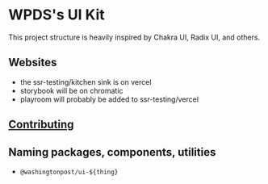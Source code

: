 # WPDS's UI Kit

This project structure is heavily inspired by Chakra UI, Radix UI, and others.

## Websites

-   the ssr-testing/kitchen sink is on vercel
-   storybook will be on chromatic
-   playroom will probably be added to ssr-testing/vercel

## [Contributing](docs/CONTRIBUTING.md)

## Naming packages, components, utilities

-   `@washingtonpost/ui-${thing}`
